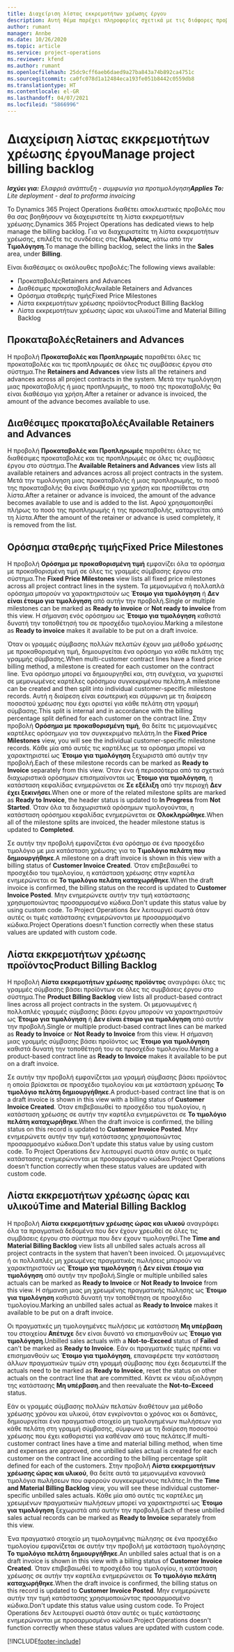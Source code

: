 ```yaml
---
title: Διαχείριση λίστας εκκρεμοτήτων χρέωσης έργου
description: Αυτή θέμα παρέχει πληροφορίες σχετικά με τις διάφορες προβολές που είναι διαθέσιμες για χρήση κατά τη διαχείριση της λίστας εκκρεμοτήτων χρέωσης σε έργα.
author: rumant
manager: Annbe
ms.date: 10/26/2020
ms.topic: article
ms.service: project-operations
ms.reviewer: kfend
ms.author: rumant
ms.openlocfilehash: 25dc9cff6aeb6daed9a27ba843a74b892ca4751c
ms.sourcegitcommit: ca0fc078d1a12484eca193fe051b8442c0559db8
ms.translationtype: HT
ms.contentlocale: el-GR
ms.lasthandoff: 04/07/2021
ms.locfileid: "5866996"
---
```

# <a name="manage-project-billing-backlog"></a><span data-ttu-id="452c8-103">Διαχείριση λίστας εκκρεμοτήτων χρέωσης έργου</span><span class="sxs-lookup"><span data-stu-id="452c8-103">Manage project billing backlog</span></span> 

<span data-ttu-id="452c8-104">_**Ισχύει για:** Ελαφριά ανάπτυξη - συμφωνία για προτιμολόγηση_</span><span class="sxs-lookup"><span data-stu-id="452c8-104">_**Applies To:** Lite deployment - deal to proforma invoicing_</span></span>

<span data-ttu-id="452c8-105">Το Dynamics 365 Project Operations διαθέτει αποκλειστικές προβολές που θα σας βοηθήσουν να διαχειριστείτε τη λίστα εκκρεμοτήτων χρέωσης.</span><span class="sxs-lookup"><span data-stu-id="452c8-105">Dynamics 365 Project Operations has dedicated views to help manage the billing backlog.</span></span> <span data-ttu-id="452c8-106">Για να διαχειριστείτε τη λίστα εκκρεμοτήτων χρέωσης, επιλέξτε τις συνδέσεις στις **Πωλήσεις**, κάτω από την **Τιμολόγηση**.</span><span class="sxs-lookup"><span data-stu-id="452c8-106">To manage the billing backlog, select the links in the **Sales** area, under **Billing**.</span></span> 

<span data-ttu-id="452c8-107">Είναι διαθέσιμες οι ακόλουθες προβολές:</span><span class="sxs-lookup"><span data-stu-id="452c8-107">The following views available:</span></span>

- <span data-ttu-id="452c8-108">Προκαταβολές</span><span class="sxs-lookup"><span data-stu-id="452c8-108">Retainers and Advances</span></span>
- <span data-ttu-id="452c8-109">Διαθέσιμες προκαταβολές</span><span class="sxs-lookup"><span data-stu-id="452c8-109">Available Retainers and Advances</span></span>
- <span data-ttu-id="452c8-110">Ορόσημα σταθερής τιμής</span><span class="sxs-lookup"><span data-stu-id="452c8-110">Fixed Price Milestones</span></span>
- <span data-ttu-id="452c8-111">Λίστα εκκρεμοτήτων χρέωσης προϊόντος</span><span class="sxs-lookup"><span data-stu-id="452c8-111">Product Billing Backlog</span></span>
- <span data-ttu-id="452c8-112">Λίστα εκκρεμοτήτων χρέωσης ώρας και υλικού</span><span class="sxs-lookup"><span data-stu-id="452c8-112">Time and Material Billing Backlog</span></span>

## <a name="retainers-and-advances"></a><span data-ttu-id="452c8-113">Προκαταβολές</span><span class="sxs-lookup"><span data-stu-id="452c8-113">Retainers and Advances</span></span>

<span data-ttu-id="452c8-114">Η προβολή **Προκαταβολές και Προπληρωμές** παραθέτει όλες τις προκαταβολές και τις προπληρωμές σε όλες τις συμβάσεις έργου στο σύστημα.</span><span class="sxs-lookup"><span data-stu-id="452c8-114">The **Retainers and Advances** view lists all the retainers and advances across all project contracts in the system.</span></span> <span data-ttu-id="452c8-115">Μετά την τιμολόγηση μιας προκαταβολής ή μιας προπληρωμής, το ποσό της προκαταβολής θα είναι διαθέσιμο για χρήση.</span><span class="sxs-lookup"><span data-stu-id="452c8-115">After a retainer or advance is invoiced, the amount of the advance becomes available to use.</span></span>

## <a name="available-retainers-and-advances"></a><span data-ttu-id="452c8-116">Διαθέσιμες προκαταβολές</span><span class="sxs-lookup"><span data-stu-id="452c8-116">Available Retainers and Advances</span></span>

<span data-ttu-id="452c8-117">Η προβολή **Προκαταβολές και Προπληρωμές** παραθέτει όλες τις διαθέσιμες προκαταβολές και τις προπληρωμές σε όλες τις συμβάσεις έργου στο σύστημα.</span><span class="sxs-lookup"><span data-stu-id="452c8-117">The **Available Retainers and Advances** view lists all available retainers and advances across all project contracts in the system.</span></span> <span data-ttu-id="452c8-118">Μετά την τιμολόγηση μιας προκαταβολής ή μιας προπληρωμής, το ποσό της προκαταβολής θα είναι διαθέσιμο για χρήση και προστίθεται στη λίστα.</span><span class="sxs-lookup"><span data-stu-id="452c8-118">After a retainer or advance is invoiced, the amount of the advance becomes available to use and is added to the list.</span></span> <span data-ttu-id="452c8-119">Αφού χρησιμοποιηθεί πλήρως το ποσό της προπληρωμής ή της προκαταβολής, καταργείται από τη λίστα.</span><span class="sxs-lookup"><span data-stu-id="452c8-119">After the amount of the retainer or advance is used completely, it is removed from the list.</span></span>

## <a name="fixed-price-milestones"></a><span data-ttu-id="452c8-120">Ορόσημα σταθερής τιμής</span><span class="sxs-lookup"><span data-stu-id="452c8-120">Fixed Price Milestones</span></span>

<span data-ttu-id="452c8-121">Η προβολή **Ορόσημα με προκαθορισμένη τιμή** εμφανίζει όλα τα ορόσημα με προκαθορισμένη τιμή σε όλες τις γραμμές σύμβασης έργου στο σύστημα.</span><span class="sxs-lookup"><span data-stu-id="452c8-121">The **Fixed Price Milestones** view lists all fixed price milestones across all project contract lines in the system.</span></span> <span data-ttu-id="452c8-122">Τα μεμονωμένα ή πολλαπλά ορόσημα μπορούν να χαρακτηριστούν ως **Έτοιμο για τιμολόγηση** ή **Δεν είναι έτοιμο για τιμολόγηση** από αυτήν την προβολή.</span><span class="sxs-lookup"><span data-stu-id="452c8-122">Single or multiple milestones can be marked as **Ready to invoice** or **Not ready to invoice** from this view.</span></span> <span data-ttu-id="452c8-123">Η σήμανση ενός ορόσημου ως **Έτοιμο για τιμολόγηση** καθιστά δυνατή την τοποθέτησή του σε προσχέδιο τιμολογίου.</span><span class="sxs-lookup"><span data-stu-id="452c8-123">Marking a milestone as **Ready to invoice** makes it available to be put on a draft invoice.</span></span>

<span data-ttu-id="452c8-124">Όταν οι γραμμές σύμβασης πολλών πελατών έχουν μια μέθοδο χρέωσης με προκαθορισμένη τιμή, δημιουργείται ένα ορόσημο για κάθε πελάτη της γραμμής σύμβασης.</span><span class="sxs-lookup"><span data-stu-id="452c8-124">When multi-customer contract lines have a fixed price billing method, a milestone is created for each customer on the contract line.</span></span> <span data-ttu-id="452c8-125">Ένα ορόσημο μπορεί να δημιουργηθεί και, στη συνέχεια, να χωριστεί σε μεμονωμένες καρτέλες ορόσημου συγκεκριμένου πελάτη.</span><span class="sxs-lookup"><span data-stu-id="452c8-125">A milestone can be created and then split into individual customer-specific milestone records.</span></span> <span data-ttu-id="452c8-126">Αυτή η διαίρεση είναι εσωτερική και σύμφωνη με τη διαίρεση ποσοστού χρέωσης που έχει οριστεί για κάθε πελάτη στη γραμμή σύμβασης.</span><span class="sxs-lookup"><span data-stu-id="452c8-126">This split is internal and in accordance with the billing percentage split defined for each customer on the contract line.</span></span> <span data-ttu-id="452c8-127">Στην προβολή **Ορόσημα με προκαθορισμένη τιμή**, θα δείτε τις μεμονωμένες καρτέλες ορόσημων για τον συγκεκριμένο πελάτη.</span><span class="sxs-lookup"><span data-stu-id="452c8-127">In the **Fixed Price Milestones** view, you will see the individual customer-specific milestone records.</span></span> <span data-ttu-id="452c8-128">Κάθε μία από αυτές τις καρτέλες με τα ορόσημα μπορεί να χαρακτηριστεί ως **Έτοιμο για τιμολόγηση** ξεχωριστά από αυτήν την προβολή.</span><span class="sxs-lookup"><span data-stu-id="452c8-128">Each of these milestone records can be marked as **Ready to Invoice** separately from this view.</span></span> <span data-ttu-id="452c8-129">Όταν ένα ή περισσότερα από τα σχετικά διαχωριστικά ορόσημων επισημαίνονται ως **Έτοιμο για τιμολόγηση**, η κατάσταση κεφαλίδας ενημερώνεται σε **Σε εξέλιξη** από την περιοχή **Δεν έχει ξεκινήσει**.</span><span class="sxs-lookup"><span data-stu-id="452c8-129">When one or more of the related milestone splits are marked as **Ready to Invoice**, the header status is updated to **In Progress** from **Not Started**.</span></span> <span data-ttu-id="452c8-130">Όταν όλα τα διαχωριστικά ορόσημων τιμολογούνται, η κατάσταση ορόσημου κεφαλίδας ενημερώνεται σε **Ολοκληρώθηκε**.</span><span class="sxs-lookup"><span data-stu-id="452c8-130">When all of the milestone splits are invoiced, the header milestone status is updated to **Completed**.</span></span>

<span data-ttu-id="452c8-131">Σε αυτήν την προβολή εμφανίζεται ένα ορόσημο σε ένα προσχέδιο τιμολόγιο με μια κατάσταση χρέωσης για το **Τιμολόγιο πελάτη που δημιουργήθηκε**.</span><span class="sxs-lookup"><span data-stu-id="452c8-131">A milestone on a draft invoice is shown in this view with a billing status of **Customer Invoice Created**.</span></span> <span data-ttu-id="452c8-132">Όταν επιβεβαιωθεί το προσχέδιο του τιμολογίου, η κατάσταση χρέωσης στην καρτέλα ενημερώνεται σε **Το τιμολόγιο πελάτη καταχωρήθηκε**.</span><span class="sxs-lookup"><span data-stu-id="452c8-132">When the draft invoice is confirmed, the billing status on the record is updated to **Customer Invoice Posted**.</span></span> <span data-ttu-id="452c8-133">Μην ενημερώνετε αυτήν την τιμή κατάστασης χρησιμοποιώντας προσαρμοσμένο κώδικα.</span><span class="sxs-lookup"><span data-stu-id="452c8-133">Don't update this status value by using custom code.</span></span> <span data-ttu-id="452c8-134">Το Project Operations δεν λειτουργεί σωστά όταν αυτές οι τιμές κατάστασης ενημερώνονται με προσαρμοσμένο κώδικα.</span><span class="sxs-lookup"><span data-stu-id="452c8-134">Project Operations doesn't function correctly when these status values are updated with custom code.</span></span>

## <a name="product-billing-backlog"></a><span data-ttu-id="452c8-135">Λίστα εκκρεμοτήτων χρέωσης προϊόντος</span><span class="sxs-lookup"><span data-stu-id="452c8-135">Product Billing Backlog</span></span>

<span data-ttu-id="452c8-136">Η προβολή **Λίστα εκκρεμοτήτων χρέωσης προϊόντος** αναγράφει όλες τις γραμμές σύμβασης βάσει προϊόντων σε όλες τις συμβάσεις έργου στο σύστημα.</span><span class="sxs-lookup"><span data-stu-id="452c8-136">The **Product Billing Backlog** view lists all product-based contract lines across all project contracts in the system.</span></span> <span data-ttu-id="452c8-137">Οι μεμονωμένες ή πολλαπλές γραμμές σύμβασης βάσει έργου μπορούν να χαρακτηριστούν ως **Έτοιμο για τιμολόγηση** ή **Δεν είναι έτοιμο για τιμολόγηση** από αυτήν την προβολή.</span><span class="sxs-lookup"><span data-stu-id="452c8-137">Single or multiple product-based contract lines can be marked as **Ready to Invoice** or **Not Ready to Invoice** from this view.</span></span> <span data-ttu-id="452c8-138">Η σήμανση μιας γραμμής σύμβασης βάσει προϊόντος ως **Έτοιμο για τιμολόγηση** καθιστά δυνατή την τοποθέτησή του σε προσχέδιο τιμολογίου.</span><span class="sxs-lookup"><span data-stu-id="452c8-138">Marking a product-based contract line as **Ready to Invoice** makes it available to be put on a draft invoice.</span></span>

<span data-ttu-id="452c8-139">Σε αυτήν την προβολή εμφανίζεται μια γραμμή σύμβασης βάσει προϊόντος η οποία βρίσκεται σε προσχέδιο τιμολογίου και με κατάσταση χρέωσης **Το τιμολόγιο πελάτη δημιουργήθηκε**.</span><span class="sxs-lookup"><span data-stu-id="452c8-139">A product-based contract line that is on a draft invoice is shown in this view with a billing status of **Customer Invoice Created**.</span></span> <span data-ttu-id="452c8-140">Όταν επιβεβαιωθεί το προσχέδιο του τιμολογίου, η κατάσταση χρέωσης σε αυτήν την καρτέλα ενημερώνεται σε **Το τιμολόγιο πελάτη καταχωρήθηκε**.</span><span class="sxs-lookup"><span data-stu-id="452c8-140">When the draft invoice is confirmed, the billing status on this record is updated to **Customer Invoice Posted**.</span></span> <span data-ttu-id="452c8-141">Μην ενημερώνετε αυτήν την τιμή κατάστασης χρησιμοποιώντας προσαρμοσμένο κώδικα.</span><span class="sxs-lookup"><span data-stu-id="452c8-141">Don't update this status value by using custom code.</span></span> <span data-ttu-id="452c8-142">Το Project Operations δεν λειτουργεί σωστά όταν αυτές οι τιμές κατάστασης ενημερώνονται με προσαρμοσμένο κώδικα.</span><span class="sxs-lookup"><span data-stu-id="452c8-142">Project Operations doesn't function correctly when these status values are updated with custom code.</span></span>

## <a name="time-and-material-billing-backlog"></a><span data-ttu-id="452c8-143">Λίστα εκκρεμοτήτων χρέωσης ώρας και υλικού</span><span class="sxs-lookup"><span data-stu-id="452c8-143">Time and Material Billing Backlog</span></span>

<span data-ttu-id="452c8-144">Η προβολή **Λίστα εκκρεμοτήτων χρέωσης ώρας και υλικού** αναγράφει όλα τα πραγματικά δεδομένα που δεν έχουν χρεωθεί σε όλες τις συμβάσεις έργου στο σύστημα που δεν έχουν τιμολογηθεί.</span><span class="sxs-lookup"><span data-stu-id="452c8-144">The **Time and Material Billing Backlog** view lists all unbilled sales actuals across all project contracts in the system that haven't been invoiced.</span></span> <span data-ttu-id="452c8-145">Οι μεμονωμένες ή οι πολλαπλές μη χρεωμένες πραγματικές πωλήσεις μπορούν να χαρακτηριστούν ως **Έτοιμο για τιμολόγηση** ή **Δεν είναι έτοιμο για τιμολόγηση** από αυτήν την προβολή.</span><span class="sxs-lookup"><span data-stu-id="452c8-145">Single or multiple unbilled sales actuals can be marked as **Ready to Invoice** or **Not Ready to Invoice** from this view.</span></span> <span data-ttu-id="452c8-146">Η σήμανση μιας μη χρεωμένης πραγματικής πώλησης ως **Έτοιμο για τιμολόγηση** καθιστά δυνατή την τοποθέτηση σε προσχέδιο τιμολογίου.</span><span class="sxs-lookup"><span data-stu-id="452c8-146">Marking an unbilled sales actual as **Ready to Invoice** makes it available to be put on a draft invoice.</span></span>

<span data-ttu-id="452c8-147">Οι πραγματικές μη τιμολογημένες πωλήσεις με κατάσταση **Μη υπέρβαση** του στοιχείου **Απέτυχε** δεν είναι δυνατό να επισημανθούν ως **Έτοιμο για τιμολόγηση**.</span><span class="sxs-lookup"><span data-stu-id="452c8-147">Unbilled sales actuals with a **Not-to-Exceed** status of **Failed** can't be marked as **Ready to Invoice**.</span></span> <span data-ttu-id="452c8-148">Εάν οι πραγματικές τιμές πρέπει να επισημανθούν ως **Έτοιμο για τιμολόγηση**, επαναφέρετε την κατάσταση άλλων πραγματικών τιμών στη γραμμή σύμβασης που έχει δεσμευτεί.</span><span class="sxs-lookup"><span data-stu-id="452c8-148">If the actuals need to be marked as **Ready to Invoice**, reset the status on other actuals on the contract line that are committed.</span></span> <span data-ttu-id="452c8-149">Κάντε εκ νέου αξιολόγηση της κατάστασης **Μη υπέρβαση**.</span><span class="sxs-lookup"><span data-stu-id="452c8-149">and then reevaluate the **Not-to-Exceed** status.</span></span>

<span data-ttu-id="452c8-150">Εάν οι γραμμές σύμβασης πολλών πελατών διαθέτουν μια μέθοδο χρέωσης χρόνου και υλικού, όταν εγκρίνονται ο χρόνος και οι δαπάνες, δημιουργείται ένα πραγματικό στοιχείο μη τιμολογημένων πωλήσεων για κάθε πελάτη στη γραμμή σύμβασης, σύμφωνα με τη διαίρεση ποσοστού χρέωσης που έχει καθοριστεί για καθέναν από τους πελάτες.</span><span class="sxs-lookup"><span data-stu-id="452c8-150">If multi-customer contract lines have a time and material billing method, when time and expenses are approved, one unbilled sales actual is created for each customer on the contract line according to the billing percentage split defined for each of the customers.</span></span> <span data-ttu-id="452c8-151">Στην προβολή **Λίστα εκκρεμοτήτων χρέωσης ώρας και υλικού**, θα δείτε αυτά τα μεμονωμένα κανονικά τιμολόγια πωλήσεων που αφορούν συγκεκριμένους πελάτες.</span><span class="sxs-lookup"><span data-stu-id="452c8-151">In the **Time and Material Billing Backlog** view, you will see these individual customer-specific unbilled sales actuals.</span></span> <span data-ttu-id="452c8-152">Κάθε μία από αυτές τις καρτέλες μη χρεωμένων πραγματικών πωλήσεων μπορεί να χαρακτηριστεί ως **Έτοιμο για τιμολόγηση** ξεχωριστά από αυτήν την προβολή.</span><span class="sxs-lookup"><span data-stu-id="452c8-152">Each of these unbilled sales actual records can be marked as **Ready to Invoice** separately from this view.</span></span>

<span data-ttu-id="452c8-153">Ένα πραγματικό στοιχείο μη τιμολογημένης πώλησης σε ένα προσχέδιο τιμολογίου εμφανίζεται σε αυτήν την προβολή με κατάσταση τιμολόγησης **Το τιμολόγιο πελάτη δημιουργήθηκε**.</span><span class="sxs-lookup"><span data-stu-id="452c8-153">An unbilled sales actual that is on a draft invoice is shown in this view with a billing status of **Customer Invoice Created**.</span></span> <span data-ttu-id="452c8-154">Όταν επιβεβαιωθεί το προσχέδιο του τιμολογίου, η κατάσταση χρέωσης σε αυτήν την καρτέλα ενημερώνεται σε **Το τιμολόγιο πελάτη καταχωρήθηκε**.</span><span class="sxs-lookup"><span data-stu-id="452c8-154">When the draft invoice is confirmed, the billing status on this record is updated to **Customer Invoice Posted**.</span></span> <span data-ttu-id="452c8-155">Μην ενημερώνετε αυτήν την τιμή κατάστασης χρησιμοποιώντας προσαρμοσμένο κώδικα.</span><span class="sxs-lookup"><span data-stu-id="452c8-155">Don't update this status value using custom code.</span></span> <span data-ttu-id="452c8-156">Το Project Operations δεν λειτουργεί σωστά όταν αυτές οι τιμές κατάστασης ενημερώνονται με προσαρμοσμένο κώδικα.</span><span class="sxs-lookup"><span data-stu-id="452c8-156">Project Operations doesn't function correctly when these status values are updated with custom code.</span></span>


[!INCLUDE[footer-include](../../includes/footer-banner.md)]
